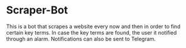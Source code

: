 # Scraper-Bot

This is a bot that scrapes a website every now and then in order to find certain key terms. In case the key terms are found, the user it notified through an alarm. Notifications can also be sent to Telegram.
